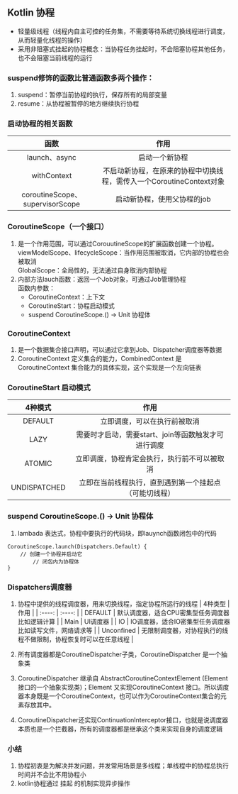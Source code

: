 ## Kotlin 协程
- 轻量级线程（线程内自主可控的任务集，不需要等待系统切换线程进行调度，从而轻量化线程的操作）
- 采用非阻塞式挂起的协程概念：当协程任务挂起时，不会阻塞协程其他任务，也不会阻塞当前线程的运行

### suspend修饰的函数比普通函数多两个操作：
1. suspend：暂停当前协程的执行，保存所有的局部变量
2. resume：从协程被暂停的地方继续执行协程

### 启动协程的相关函数
| 函数 | 作用 | 
| :----: | :----: |
| launch、async | 启动一个新协程 |
| withContext | 不启动新协程，在原来的协程中切换线程，需传入一个CoroutineContext对象 | 
| coroutineScope、supervisorScope | 启动新协程，使用父协程的job |

### CoroutineScope（一个接口）
1. 是一个作用范围，可以通过CorouutineScope的扩展函数创建一个协程。
    viewModelScope、lifecycleScope：当作用范围被取消，它内部的协程也会被取消  
    GlobalScope：全局性的，无法通过自身取消内部协程  
2. 内部方法lauch函数：返回一个Job对象，可通过Job管理协程   
    函数内参数：   
    - CoroutineContext：上下文
    - CoroutineStart：协程启动模式
    - suspend CoroutineScope.() -> Unit 协程体
    
### CoroutineContext
1. 是一个数据集合接口声明，可以通过它拿到Job、Dispatcher调度器等数据
2. CoroutineContext 定义集合的能力，CombinedContext 是CoroutineContext 集合能力的具体实现，这个实现是一个左向链表

### CoroutineStart 启动模式
| 4种模式 | 作用 | 
| :----: | :----: |
| DEFAULT | 立即调度，可以在执行前被取消 |
| LAZY | 需要时才启动，需要start、join等函数触发才可进行调度 | 
| ATOMIC | 立即调度，协程肯定会执行，执行前不可以被取消 |
| UNDISPATCHED | 立即在当前线程执行，直到遇到第一个挂起点（可能切线程）| 

### suspend CoroutineScope.() -> Unit 协程体
1. lambada 表达式，协程中要执行的代码块，即lauynch函数闭包中的代码
```
CoroutineScope.launch(Dispatchers.Default) {
    // 创建一个协程并启动它
        // 闭包内为协程体
}

```

### Dispatchers调度器
1. 协程中提供的线程调度器，用来切换线程，指定协程所运行的线程
| 4种类型 | 作用 | 
| :----: | :----: |
| DEFAULT | 默认调度器，适合CPU密集型任务调度器 比如逻辑计算 |
| Main |  UI调度器 | 
| IO | IO调度器，适合IO密集型任务调度器 比如读写文件，网络请求等 |
| Unconfined | 无限制调度器，对协程执行的线程不做限制，协程恢复时可以在任意线程 | 

2. 所有调度器都是CoroutineDispatcher子类，CoroutineDispatcher 是一个抽象类
3. CoroutineDispatcher 继承自 AbstractCoroutineContextElement (Element接口的一个抽象实现类)；Element 又实现CoroutineContext 接口。所以调度器本身既是一个CoroutineContext，也可以作为CoroutineContext集合的元素存放其中。
4. CoroutineDispatcher还实现ContinuationInterceptor接口，也就是说调度器本质也是一个拦截器，所有的调度器都是继承这个类来实现自身的调度逻辑


### 小结
1. 协程初衷是为解决并发问题，并发常用场景是多线程；单线程中的协程总执行时间并不会比不用协程小
2. kotlin协程通过 挂起 的机制实现异步操作
